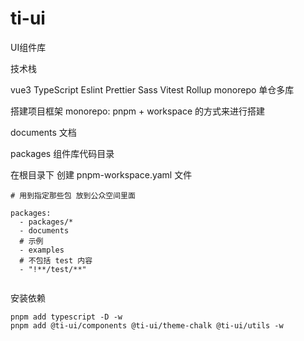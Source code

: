 # ti-ui
UI组件库


技术栈

vue3
TypeScript
Eslint
Prettier
Sass
Vitest
Rollup
monorepo   单仓多库


搭建项目框架
monorepo: 
      pnpm + workspace 的方式来进行搭建


documents  文档

packages   组件库代码目录





在根目录下  创建  pnpm-workspace.yaml 文件

```
# 用到指定那些包 放到公众空间里面

packages:
  - packages/*
  - documents
  # 示例
  - examples
  # 不包括 test 内容
  - "!**/test/**"


```



安装依赖
<!-- -D  开发依赖 -->
<!-- -w  安装工作空间  运行依赖 -->
```
pnpm add typescript -D -w
pnpm add @ti-ui/components @ti-ui/theme-chalk @ti-ui/utils -w


```
